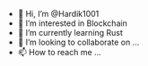 - 👋 Hi, I’m @Hardik1001
- 👀 I’m interested in Blockchain
- 🌱 I’m currently learning Rust
- 💞️ I’m looking to collaborate on ...
- 📫 How to reach me ...

<!---
Hardik1001/Hardik1001 is a ✨ special ✨ repository because its `README.md` (this file) appears on your GitHub profile.
You can click the Preview link to take a look at your changes.
--->
